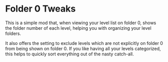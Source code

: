 # Folder 0 Tweaks

This is a simple mod that, when viewing your level list on folder 0, shows the folder number of each level, helping you with organizing your level folders.

It also offers the setting to exclude levels which are not explicitly on folder 0 from being shown on folder 0. If you like having all your levels categorized, this helps to quickly sort everything out of the nasty catch-all.